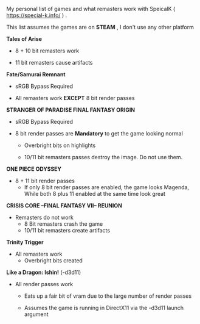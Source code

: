 My personal list of games and what remasters work with SpeicalK ( https://special-k.info/ ) . 

This list assumes the games are on **STEAM** , I don't use any other platform

**Tales of Arise**
  - 8 + 10 bit remasters work
  
  - 11 bit remasters cause artifacts

**Fate/Samurai Remnant**
  - sRGB Bypass Required
  
  - All remasters work **EXCEPT** 8 bit render passes

**STRANGER OF PARADISE FINAL FANTASY ORIGIN**
  - sRGB Bypass Required

  - 8 bit render passes are **Mandatory** to get the game looking normal
    - Overbright bits on highlights

    - 10/11 bit remasters passes destroy the image. Do not use them.

**ONE PIECE ODYSSEY**
  - 8 + 11 bit render passes
      - If only 8 bit render passes are enabled, the game looks Magenda, While both 8 plus 11 enabled at the same time look great

**CRISIS CORE –FINAL FANTASY VII– REUNION**

  - Remasters do not work
    - 8 Bit remasters crash the game
    - 10/11 bit remasters create artifacts

**Trinity Trigger**
  - All remasters work
      - Overbright bits created
   
**Like a Dragon: Ishin!** (-d3d11)
  - All render passes work
    - Eats up a fair bit of vram due to the large number of render passes

    - Assumes the game is running in DirectX11 via the -d3d11 launch argument
